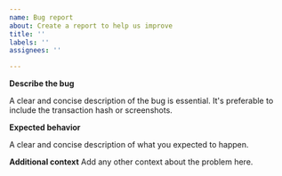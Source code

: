 ```yaml
---
name: Bug report
about: Create a report to help us improve
title: ''
labels: ''
assignees: ''

---
```


**Describe the bug**

A clear and concise description of the bug is essential. It's preferable to include the transaction hash or screenshots.

**Expected behavior**

A clear and concise description of what you expected to happen.

**Additional context**
Add any other context about the problem here.

